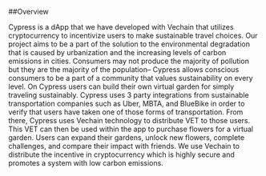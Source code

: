 ##Overview

Cypress is a dApp that we have developed with Vechain that utilizes cryptocurrency to incentivize users to make sustainable travel choices. Our project aims to be a part of the solution to the environmental degradation that is caused by urbanization and the increasing levels of carbon emissions in cities. Consumers may not produce the majority of pollution but they are the majority of the population– Cypress allows conscious consumers to be a part of a community that values sustainability on every level. On Cypress users can build their own virtual garden for simply traveling sustainably. Cypress uses 3 party integrations from sustainable transportation companies such as Uber, MBTA, and BlueBike in order to verify that users have taken one of those forms of transportation. From there, Cypress uses Vechain technology to distribute VET to those users. This VET can then be used within the app to purchase flowers for a virtual garden. Users can expand their gardens, unlock new flowers, complete challenges, and compare their impact with friends. We use Vechain to distribute the incentive in cryptocurrency which is highly secure and promotes a system with low carbon emissions. 
